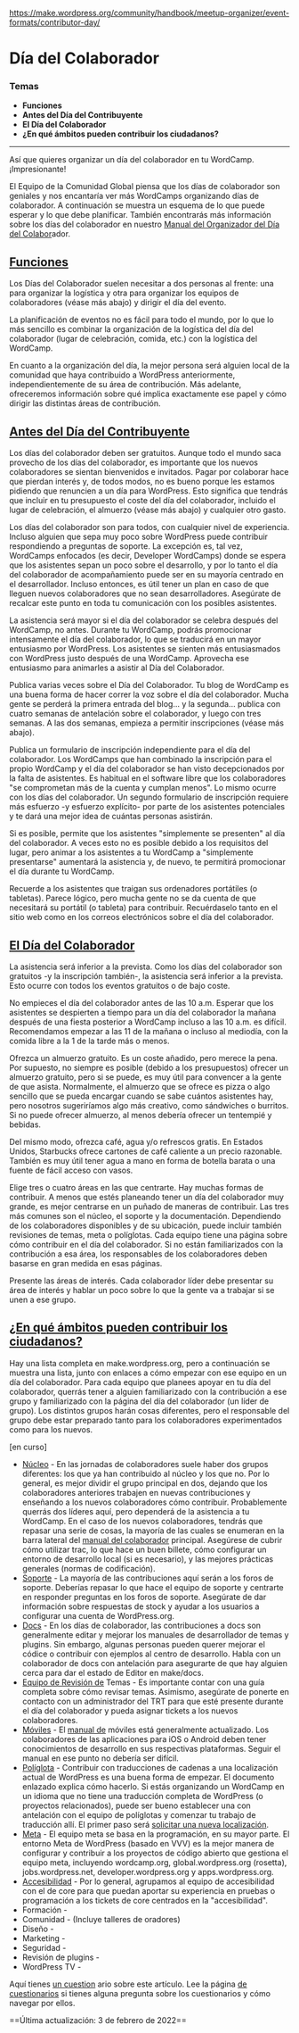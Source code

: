 https://make.wordpress.org/community/handbook/meetup-organizer/event-formats/contributor-day/

# Día del Colaborador

### Temas
- **Funciones**
- **Antes del Día del Contribuyente**
- **El Día del Colaborador**
- **¿En qué ámbitos pueden contribuir los ciudadanos?**

---

Así que quieres organizar un día del colaborador en tu WordCamp. ¡Impresionante!

El Equipo de la Comunidad Global piensa que los días de colaborador son geniales y nos encantaría ver más WordCamps organizando días de colaborador. A continuación se muestra un esquema de lo que puede esperar y lo que debe planificar. También encontrarás más información sobre los días del colaborador en nuestro [Manual del Organizador del Día del Colabor](https://make.wordpress.org/community/handbook/contributor-day/)ador.

## [Funciones](https://make.wordpress.org/community/handbook/meetup-organizer/event-formats/contributor-day/#roles)

Los Días del Colaborador suelen necesitar a dos personas al frente: una para organizar la logística y otra para organizar los equipos de colaboradores (véase más abajo) y dirigir el día del evento.

La planificación de eventos no es fácil para todo el mundo, por lo que lo más sencillo es combinar la organización de la logística del día del colaborador (lugar de celebración, comida, etc.) con la logística del WordCamp.

En cuanto a la organización del día, la mejor persona será alguien local de la comunidad que haya contribuido a WordPress anteriormente, independientemente de su área de contribución. Más adelante, ofreceremos información sobre qué implica exactamente ese papel y cómo dirigir las distintas áreas de contribución.

## [Antes del Día del Contribuyente](https://make.wordpress.org/community/handbook/meetup-organizer/event-formats/contributor-day/#before-the-contributor-day)

Los días del colaborador deben ser gratuitos. Aunque todo el mundo saca provecho de los días del colaborador, es importante que los nuevos colaboradores se sientan bienvenidos e invitados. Pagar por colaborar hace que pierdan interés y, de todos modos, no es bueno porque les estamos pidiendo que renuncien a un día para WordPress. Esto significa que tendrás que incluir en tu presupuesto el coste del día del colaborador, incluido el lugar de celebración, el almuerzo (véase más abajo) y cualquier otro gasto.

Los días del colaborador son para todos, con cualquier nivel de experiencia. Incluso alguien que sepa muy poco sobre WordPress puede contribuir respondiendo a preguntas de soporte. La excepción es, tal vez, WordCamps enfocados (es decir, Developer WordCamps) donde se espera que los asistentes sepan un poco sobre el desarrollo, y por lo tanto el día del colaborador de acompañamiento puede ser en su mayoría centrado en el desarrollador. Incluso entonces, es útil tener un plan en caso de que lleguen nuevos colaboradores que no sean desarrolladores. Asegúrate de recalcar este punto en toda tu comunicación con los posibles asistentes.

La asistencia será mayor si el día del colaborador se celebra después del WordCamp, no antes. Durante tu WordCamp, podrás promocionar intensamente el día del colaborador, lo que se traducirá en un mayor entusiasmo por WordPress. Los asistentes se sienten más entusiasmados con WordPress justo después de una WordCamp. Aprovecha ese entusiasmo para animarles a asistir al Día del Colaborador.

Publica varias veces sobre el Día del Colaborador. Tu blog de WordCamp es una buena forma de hacer correr la voz sobre el día del colaborador. Mucha gente se perderá la primera entrada del blog... y la segunda... publica con cuatro semanas de antelación sobre el colaborador, y luego con tres semanas. A las dos semanas, empieza a permitir inscripciones (véase más abajo).

Publica un formulario de inscripción independiente para el día del colaborador. Los WordCamps que han combinado la inscripción para el propio WordCamp y el día del colaborador se han visto decepcionados por la falta de asistentes. Es habitual en el software libre que los colaboradores "se comprometan más de la cuenta y cumplan menos". Lo mismo ocurre con los días del colaborador. Un segundo formulario de inscripción requiere más esfuerzo -y esfuerzo explícito- por parte de los asistentes potenciales y te dará una mejor idea de cuántas personas asistirán.

Si es posible, permite que los asistentes "simplemente se presenten" al día del colaborador. A veces esto no es posible debido a los requisitos del lugar, pero animar a los asistentes a tu WordCamp a "simplemente presentarse" aumentará la asistencia y, de nuevo, te permitirá promocionar el día durante tu WordCamp.

Recuerde a los asistentes que traigan sus ordenadores portátiles (o tabletas). Parece lógico, pero mucha gente no se da cuenta de que necesitará su portátil (o tableta) para contribuir. Recuérdaselo tanto en el sitio web como en los correos electrónicos sobre el día del colaborador.

## [El Día del Colaborador](https://make.wordpress.org/community/handbook/meetup-organizer/event-formats/contributor-day/#the-contributor-day)

La asistencia será inferior a la prevista. Como los días del colaborador son gratuitos -y la inscripción también-, la asistencia será inferior a la prevista. Esto ocurre con todos los eventos gratuitos o de bajo coste.

No empieces el día del colaborador antes de las 10 a.m. Esperar que los asistentes se despierten a tiempo para un día del colaborador la mañana después de una fiesta posterior a WordCamp incluso a las 10 a.m. es difícil. Recomendamos empezar a las 11 de la mañana o incluso al mediodía, con la comida libre a la 1 de la tarde más o menos.

Ofrezca un almuerzo gratuito. Es un coste añadido, pero merece la pena. Por supuesto, no siempre es posible (debido a los presupuestos) ofrecer un almuerzo gratuito, pero si se puede, es muy útil para convencer a la gente de que asista. Normalmente, el almuerzo que se ofrece es pizza o algo sencillo que se pueda encargar cuando se sabe cuántos asistentes hay, pero nosotros sugeriríamos algo más creativo, como sándwiches o burritos. Si no puede ofrecer almuerzo, al menos debería ofrecer un tentempié y bebidas.

Del mismo modo, ofrezca café, agua y/o refrescos gratis. En Estados Unidos, Starbucks ofrece cartones de café caliente a un precio razonable. También es muy útil tener agua a mano en forma de botella barata o una fuente de fácil acceso con vasos.

Elige tres o cuatro áreas en las que centrarte. Hay muchas formas de contribuir. A menos que estés planeando tener un día del colaborador muy grande, es mejor centrarse en un puñado de maneras de contribuir. Las tres más comunes son el núcleo, el soporte y la documentación. Dependiendo de los colaboradores disponibles y de su ubicación, puede incluir también revisiones de temas, meta o políglotas. Cada equipo tiene una página sobre cómo contribuir en el día del colaborador. Si no están familiarizados con la contribución a esa área, los responsables de los colaboradores deben basarse en gran medida en esas páginas.

Presente las áreas de interés. Cada colaborador líder debe presentar su área de interés y hablar un poco sobre lo que la gente va a trabajar si se unen a ese grupo.

## [¿En qué ámbitos pueden contribuir los ciudadanos?](https://make.wordpress.org/community/handbook/meetup-organizer/event-formats/contributor-day/#what-areas-can-people-contribute-to)

Hay una lista completa en make.wordpress.org, pero a continuación se muestra una lista, junto con enlaces a cómo empezar con ese equipo en un día del colaborador. Para cada equipo que planees apoyar en tu día del colaborador, querrás tener a alguien familiarizado con la contribución a ese grupo y familiarizado con la página del día del colaborador (un líder de grupo). Los distintos grupos harán cosas diferentes, pero el responsable del grupo debe estar preparado tanto para los colaboradores experimentados como para los nuevos.

[en curso]

- [Núcleo](https://make.wordpress.org/core/handbook/about/getting-started-at-a-contributor-day/) - En las jornadas de colaboradores suele haber dos grupos diferentes: los que ya han contribuido al núcleo y los que no. Por lo general, es mejor dividir el grupo principal en dos, dejando que los colaboradores anteriores trabajen en nuevas contribuciones y enseñando a los nuevos colaboradores cómo contribuir. Probablemente querrás dos líderes aquí, pero dependerá de la asistencia a tu WordCamp. En el caso de los nuevos colaboradores, tendrás que repasar una serie de cosas, la mayoría de las cuales se enumeran en la barra lateral del [manual del colaborador](https://make.wordpress.org/core/handbook/) principal. Asegúrese de cubrir cómo utilizar trac, lo que hace un buen billete, cómo configurar un entorno de desarrollo local (si es necesario), y las mejores prácticas generales (normas de codificación).
- [Soporte](https://make.wordpress.org/support/handbook/getting-started/getting-started-at-a-contributor-day/) - La mayoría de las contribuciones aquí serán a los foros de soporte. Deberías repasar lo que hace el equipo de soporte y centrarte en responder preguntas en los foros de soporte. Asegúrate de dar información sobre respuestas de stock y ayudar a los usuarios a configurar una cuenta de WordPress.org.
- [Docs](https://make.wordpress.org/docs/handbook/about-the-docs-team/get-involved/getting-started-at-a-contributor-day/) - En los días de colaborador, las contribuciones a docs son generalmente editar y mejorar los manuales de desarrollador de temas y plugins. Sin embargo, algunas personas pueden querer mejorar el códice o contribuir con ejemplos al centro de desarrollo. Habla con un colaborador de docs con antelación para asegurarte de que hay alguien cerca para dar el estado de Editor en make/docs.
- [Equipo de Revisión de](https://make.wordpress.org/themes/handbook/get-involved/getting-started-at-a-contribution-day/) Temas - Es importante contar con una guía completa sobre cómo revisar temas. Asimismo, asegúrate de ponerte en contacto con un administrador del TRT para que esté presente durante el día del colaborador y pueda asignar tickets a los nuevos colaboradores.
- [Móviles](https://make.wordpress.org/mobile/handbook/general-guides/getting-started-at-a-contributor-day/) - El [manual de](https://make.wordpress.org/mobile/handbook/) móviles está generalmente actualizado. Los colaboradores de las aplicaciones para iOS o Android deben tener conocimientos de desarrollo en sus respectivas plataformas. Seguir el manual en ese punto no debería ser difícil.
- [Políglota](https://make.wordpress.org/polyglots/handbook/about/get-involved/getting-started-at-a-contributor-day/) - Contribuir con traducciones de cadenas a una localización actual de WordPress es una buena forma de empezar. El documento enlazado explica cómo hacerlo. Si estás organizando un WordCamp en un idioma que no tiene una traducción completa de WordPress (o proyectos relacionados), puede ser bueno establecer una con antelación con el equipo de políglotas y comenzar tu trabajo de traducción allí. El primer paso será [solicitar una nueva localización](https://make.wordpress.org/polyglots/handbook/translating/requesting-a-new-locale/).
- [Meta](https://make.wordpress.org/meta/handbook/about/contributor-day/) - El equipo meta se basa en la programación, en su mayor parte. El entorno Meta de WordPress (basado en VVV) es la mejor manera de configurar y contribuir a los proyectos de código abierto que gestiona el equipo meta, incluyendo wordcamp.org, global.wordpress.org (rosetta), jobs.wordpress.net, developer.wordpress.org y apps.wordpress.org.
- [Accesibilidad](https://make.wordpress.org/accessibility/handbook/about/getting-started-at-a-contributor-day/) - Por lo general, agrupamos al equipo de accesibilidad con el de core para que puedan aportar su experiencia en pruebas o programación a los tickets de core centrados en la "accesibilidad".
- Formación -
- Comunidad - (Incluye talleres de oradores)
- Diseño -
- Marketing -
- Seguridad -
- Revisión de plugins -
- WordPress TV -

Aquí tienes [un cuestion](https://wordpress.org/contributor-training/quiz/planning-a-contributor-day/) ario sobre este artículo. Lee la página [de cuestionarios](https://make.wordpress.org/community/handbook/wordcamp-organizer/quizzes/) si tienes alguna pregunta sobre los cuestionarios y cómo navegar por ellos.

==Última actualización: 3 de febrero de 2022==